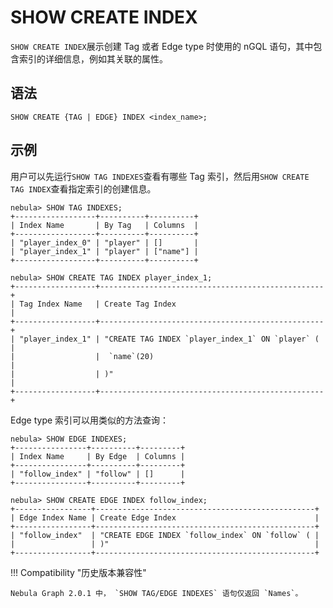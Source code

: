 # SHOW CREATE INDEX

`SHOW CREATE INDEX`展示创建 Tag 或者 Edge type 时使用的 nGQL 语句，其中包含索引的详细信息，例如其关联的属性。

## 语法

```ngql
SHOW CREATE {TAG | EDGE} INDEX <index_name>;
```

## 示例

用户可以先运行`SHOW TAG INDEXES`查看有哪些 Tag 索引，然后用`SHOW CREATE TAG INDEX`查看指定索引的创建信息。

```ngql
nebula> SHOW TAG INDEXES;
+------------------+----------+----------+
| Index Name       | By Tag   | Columns  |
+------------------+----------+----------+
| "player_index_0" | "player" | []       |
| "player_index_1" | "player" | ["name"] |
+------------------+----------+----------+

nebula> SHOW CREATE TAG INDEX player_index_1;
+------------------+--------------------------------------------------+
| Tag Index Name   | Create Tag Index                                 |
+------------------+--------------------------------------------------+
| "player_index_1" | "CREATE TAG INDEX `player_index_1` ON `player` ( |
|                  |  `name`(20)                                      |
|                  | )"                                               |
+------------------+--------------------------------------------------+
```

Edge type 索引可以用类似的方法查询：

```ngql
nebula> SHOW EDGE INDEXES;
+----------------+----------+---------+
| Index Name     | By Edge  | Columns |
+----------------+----------+---------+
| "follow_index" | "follow" | []      |
+----------------+----------+---------+

nebula> SHOW CREATE EDGE INDEX follow_index;
+-----------------+-------------------------------------------------+
| Edge Index Name | Create Edge Index                               |
+-----------------+-------------------------------------------------+
| "follow_index"  | "CREATE EDGE INDEX `follow_index` ON `follow` ( |
|                 | )"                                              |
+-----------------+-------------------------------------------------+
```

!!! Compatibility "历史版本兼容性"

    Nebula Graph 2.0.1 中， `SHOW TAG/EDGE INDEXES` 语句仅返回 `Names`。
